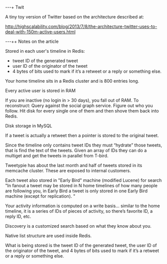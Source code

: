 ---+ Twit

A tiny toy version of Twitter based on the architecture described at:

http://highscalability.com/blog/2013/7/8/the-architecture-twitter-uses-to-deal-with-150m-active-users.html

---++ Notes on the article

Stored in each user's timeline in Redis:
   * tweet ID of the generated tweet
   * user ID of the originator of the tweet
   * 4 bytes of bits used to mark if it’s a retweet or a reply or something else.

Your home timeline sits in a Redis cluster and is 800 entries long.

Every active user is stored in RAM

If you are inactive (no login in > 30 days), you fall out of RAM.
To reconstruct:
Query against the social graph service. Figure out who you follow.
Hit disk for every single one of them and then shove them back into Redis. 

Disk storage in MySQL

If a tweet is actually a retweet then a pointer is stored to the original tweet.

Since the timeline only contains tweet IDs they must “hydrate” those tweets,
that is find the text of the tweets. Given an array of IDs they can do a
multiget and get the tweets in parallel from T-bird.

Tweetypie has about the last month and half of tweets stored in its memcache cluster.
These are exposed to internal customers.

Each tweet also stored in "Early Bird" machine (modified Lucene) for search
"In fanout a tweet may be stored in N home timelines of how many people are
following you, in Early Bird a tweet is only stored in one Early Bird machine
(except for replication). "

Your activity information is computed on a write basis... similar to the home
timeline, it is a series of IDs of pieces of activity, so there’s favorite ID,
a reply ID, etc.

Discovery is a customized search based on what they know about you.

 Native list structure are used inside Redis.

What is being stored is the tweet ID of the generated tweet, the user ID of the originator of the tweet, and 4 bytes of bits used to mark if it’s a retweet or a reply or something else. 
